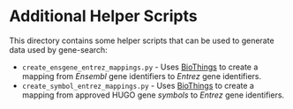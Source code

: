 # Additional Helper Scripts

This directory contains some helper scripts that can be used to generate data used by gene-search:

- `create_ensgene_entrez_mappings.py` - Uses [BioThings](https://biothings.io/) to create a mapping
  from _Ensembl_ gene identifiers to _Entrez_ gene identifiers.
- `create_symbol_entrez_mappings.py` - Uses [BioThings](https://biothings.io/) to create a mapping
  from approved HUGO gene _symbols_ to _Entrez_ gene identifiers.
